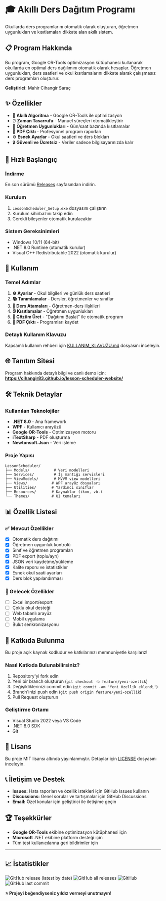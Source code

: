 # 🎓 Akıllı Ders Dağıtım Programı

Okullarda ders programlarını otomatik olarak oluşturan, öğretmen uygunlukları ve kısıtlamaları dikkate alan akıllı sistem.

## 📋 Program Hakkında

Bu program, Google OR-Tools optimizasyon kütüphanesi kullanarak okullarda en optimal ders dağılımını otomatik olarak hesaplar. Öğretmen uygunlukları, ders saatleri ve okul kısıtlamalarını dikkate alarak çakışmasız ders programları oluşturur.

**Geliştirici:** Mahir Cihangir Saraç

## ✨ Özellikler

- 🤖 **Akıllı Algoritma** - Google OR-Tools ile optimizasyon
- ⏰ **Zaman Tasarrufu** - Manuel süreçleri otomatikleştirir
- 👥 **Öğretmen Uygunlukları** - Gün/saat bazında kısıtlamalar
- 📄 **PDF Çıktı** - Profesyonel program raporları
- ⚙️ **Esnek Ayarlar** - Okul saatleri ve ders blokları
- 🔒 **Güvenli ve Ücretsiz** - Veriler sadece bilgisayarınızda kalır

## 🚀 Hızlı Başlangıç

### İndirme
En son sürümü [Releases](https://github.com/cihangir83/lesson-scheduler/releases) sayfasından indirin.

### Kurulum
1. `LessonScheduler_Setup.exe` dosyasını çalıştırın
2. Kurulum sihirbazını takip edin
3. Gerekli bileşenler otomatik kurulacaktır

### Sistem Gereksinimleri
- Windows 10/11 (64-bit)
- .NET 8.0 Runtime (otomatik kurulur)
- Visual C++ Redistributable 2022 (otomatik kurulur)

## 📖 Kullanım

### Temel Adımlar
1. **⚙️ Ayarlar** - Okul bilgileri ve günlük ders saatleri
2. **📚 Tanımlamalar** - Dersler, öğretmenler ve sınıflar
3. **📝 Ders Atamaları** - Öğretmen-ders ilişkileri
4. **⏰ Kısıtlamalar** - Öğretmen uygunlukları
5. **🚀 Çözüm Üret** - "Dağıtımı Başlat" ile otomatik program
6. **📄 PDF Çıktı** - Programları kaydet

### Detaylı Kullanım Klavuzu
Kapsamlı kullanım rehberi için [KULLANIM_KLAVUZU.md](KULLANIM_KLAVUZU.md) dosyasını inceleyin.

## 🌐 Tanıtım Sitesi

Program hakkında detaylı bilgi ve canlı demo için:
**https://cihangir83.github.io/lesson-scheduler-website/**

## 🛠️ Teknik Detaylar

### Kullanılan Teknolojiler
- **.NET 8.0** - Ana framework
- **WPF** - Kullanıcı arayüzü
- **Google OR-Tools** - Optimizasyon motoru
- **iTextSharp** - PDF oluşturma
- **Newtonsoft.Json** - Veri işleme

### Proje Yapısı
```
LessonScheduler/
├── Models/           # Veri modelleri
├── Services/         # İş mantığı servisleri
├── ViewModels/       # MVVM view modelleri
├── Views/           # WPF arayüz dosyaları
├── Utilities/       # Yardımcı sınıflar
├── Resources/       # Kaynaklar (ikon, vb.)
└── Themes/          # UI temaları
```

## 📊 Özellik Listesi

### ✅ Mevcut Özellikler
- [x] Otomatik ders dağıtımı
- [x] Öğretmen uygunluk kontrolü
- [x] Sınıf ve öğretmen programları
- [x] PDF export (toplu/ayrı)
- [x] JSON veri kaydetme/yükleme
- [x] Kalite raporu ve istatistikler
- [x] Esnek okul saati ayarları
- [x] Ders blok yapılandırması

### 🔄 Gelecek Özellikler
- [ ] Excel import/export
- [ ] Çoklu okul desteği
- [ ] Web tabanlı arayüz
- [ ] Mobil uygulama
- [ ] Bulut senkronizasyonu

## 🤝 Katkıda Bulunma

Bu proje açık kaynak kodludur ve katkılarınızı memnuniyetle karşılarız!

### Nasıl Katkıda Bulunabilirsiniz?
1. Repository'yi fork edin
2. Yeni bir branch oluşturun (`git checkout -b feature/yeni-ozellik`)
3. Değişikliklerinizi commit edin (`git commit -am 'Yeni özellik eklendi'`)
4. Branch'inizi push edin (`git push origin feature/yeni-ozellik`)
5. Pull Request oluşturun

### Geliştirme Ortamı
- Visual Studio 2022 veya VS Code
- .NET 8.0 SDK
- Git

## 📝 Lisans

Bu proje MIT lisansı altında yayınlanmıştır. Detaylar için [LICENSE](LICENSE) dosyasını inceleyin.

## 📞 İletişim ve Destek

- **Issues:** Hata raporları ve özellik istekleri için GitHub Issues kullanın
- **Discussions:** Genel sorular ve tartışmalar için GitHub Discussions
- **Email:** Özel konular için geliştirici ile iletişime geçin

## 🏆 Teşekkürler

- **Google OR-Tools** ekibine optimizasyon kütüphanesi için
- **Microsoft** .NET ekibine platform desteği için
- Tüm test kullanıcılarına geri bildirimler için

---

## 📈 İstatistikler

![GitHub release (latest by date)](https://img.shields.io/github/v/release/cihangir83/lesson-scheduler)
![GitHub all releases](https://img.shields.io/github/downloads/cihangir83/lesson-scheduler/total)
![GitHub](https://img.shields.io/github/license/cihangir83/lesson-scheduler)
![GitHub last commit](https://img.shields.io/github/last-commit/cihangir83/lesson-scheduler)

**⭐ Projeyi beğendiyseniz yıldız vermeyi unutmayın!**
